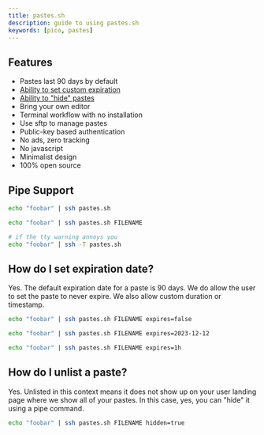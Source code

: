 ```yaml
---
title: pastes.sh
description: guide to using pastes.sh 
keywords: [pico, pastes]
---
```


## Features

- Pastes last 90 days by default
- [Ability to set custom expiration](#how-do-i-set-expiration-date)
- [Ability to "hide" pastes](#how-do-i-unlist-a-paste)
- Bring your own editor
- Terminal workflow with no installation
- Use sftp to manage pastes
- Public-key based authentication
- No ads, zero tracking
- No javascript
- Minimalist design
- 100% open source

## Pipe Support

```bash
echo "foobar" | ssh pastes.sh

echo "foobar" | ssh pastes.sh FILENAME

# if the tty warning annoys you
echo "foobar" | ssh -T pastes.sh
```

## How do I set expiration date?

Yes. The default expiration date for a paste is 90 days. We do allow the user to
set the paste to never expire. We also allow custom duration or timestamp.

```bash
echo "foobar" | ssh pastes.sh FILENAME expires=false

echo "foobar" | ssh pastes.sh FILENAME expires=2023-12-12

echo "foobar" | ssh pastes.sh FILENAME expires=1h
```

## How do I unlist a paste?

Yes. Unlisted in this context means it does not show up on your user landing
page where we show all of your pastes. In this case, yes, you can "hide" it
using a pipe command.

```bash
echo "foobar" | ssh pastes.sh FILENAME hidden=true
```

